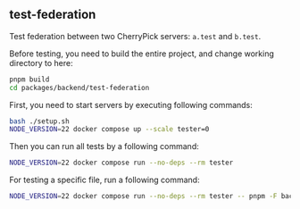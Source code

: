 ## test-federation
Test federation between two CherryPick servers: `a.test` and `b.test`.

Before testing, you need to build the entire project, and change working directory to here:
```sh
pnpm build
cd packages/backend/test-federation
```

First, you need to start servers by executing following commands:
```sh
bash ./setup.sh
NODE_VERSION=22 docker compose up --scale tester=0
```

Then you can run all tests by a following command:
```sh
NODE_VERSION=22 docker compose run --no-deps --rm tester
```

For testing a specific file, run a following command:
```sh
NODE_VERSION=22 docker compose run --no-deps --rm tester -- pnpm -F backend test:fed packages/backend/test-federation/test/user.test.ts
```
